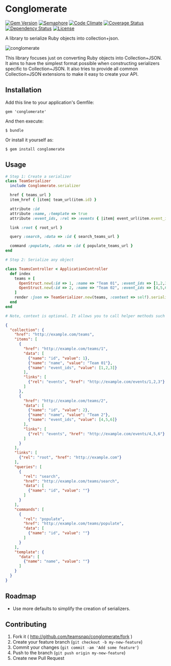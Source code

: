 # Conglomerate

[![Gem Version](https://badge.fury.io/rb/conglomerate.png)](http://badge.fury.io/rb/conglomerate)
[![Semaphore](https://semaphoreapp.com/api/v1/projects/7b914dac-6aa6-43dd-94a9-53698ef1922a/120842/shields_badge.png
)](https://semaphoreapp.com/minter/conglomerate)
[![Code Climate](https://codeclimate.com/github/teamsnap/conglomerate.png)](https://codeclimate.com/github/teamsnap/conglomerate)
[![Coverage Status](https://coveralls.io/repos/teamsnap/conglomerate/badge.png?branch=master)](https://coveralls.io/r/teamsnap/conglomerate?branch=master)
[![Dependency Status](https://gemnasium.com/teamsnap/conglomerate.png)](https://gemnasium.com/teamsnap/conglomerate)
[![License](http://img.shields.io/license/MIT.png?color=green)](http://opensource.org/licenses/MIT)

A library to serialize Ruby objects into collection+json.

![conglomerate](http://i.imgur.com/QkKZ0ru.jpg)

This library focuses just on converting Ruby objects into Collection+JSON. It
aims to have the simplest format possible when constructing serializers
specific to Collection+JSON. It also tries to provide all common
Collection+JSON extensions to make it easy to create your API.

## Installation

Add this line to your application's Gemfile:

    gem 'conglomerate'

And then execute:

    $ bundle

Or install it yourself as:

    $ gem install conglomerate

## Usage

```ruby
# Step 1: Create a serializer
class TeamSerializer
  include Conglomerate.serializer

  href { teams_url }
  item_href { |item| team_url(item.id) }

  attribute :id
  attribute :name, :template => true
  attribute :event_ids, :rel => :events { |item| event_url(item.event_ids.join(",")) }

  link :root { root_url }

  query :search, :data => :id { search_teams_url }

  command :populate, :data => :id { populate_teams_url }
end

# Step 2: Serialize any object

class TeamsController < ApplicationController
  def index
    teams = [
      OpenStruct.new(:id => 1, :name => "Team 01", :event_ids => [1,2,3]),
      OpenStruct.new(:id => 2, :name => "Team 02", :event_ids => [4,5,6]),
    ]
    render :json => TeamSerializer.new(teams, :context => self).serialize
  end
end

# Note, context is optional. It allows you to call helper methods such as url helpers easily inside the serializer.
```

```json
{
  "collection": {
    "href": "http://example.com/teams",
    "items": [
      {
        "href": "http://example.com/teams/1",
        "data": [
          {"name": "id", "value": 1},
          {"name": "name", "value": "Team 01"},
          {"name": "event_ids", "value": [1,2,3]}
        ],
        "links": [
          {"rel": "events", "href": "http://example.com/events/1,2,3"}
        ]
      },
      {
        "href": "http://example.com/teams/2",
        "data": [
          {"name": "id", "value": 2},
          {"name": "name", "value": "Team 2"},
          {"name": "event_ids", "value": [4,5,6]}
        ],
        "links": [
          {"rel": "events", "href": "http://example.com/events/4,5,6"}
        ]
      }
    ],
    "links": [
      {"rel": "root", "href": "http://example.com"}
    ],
    "queries": [
      {
        "rel": "search",
        "href": "http://example.com/teams/search",
        "data": [
          {"name": "id", "value": ""}
        ]
      }
    ],
    "commands": [
      {
        "rel": "populate",
        "href": "http://example.com/teams/populate",
        "data": [
          {"name": "id", "value": ""}
        ]
      }
    ],
    "template": {
      "data": [
        {"name": "name", "value": ""}
      ]
    }
  }
}
```

## Roadmap

- Use more defaults to simplify the creation of serializers.

## Contributing

1. Fork it ( http://github.com/teamsnap/conglomerate/fork )
2. Create your feature branch (`git checkout -b my-new-feature`)
3. Commit your changes (`git commit -am 'Add some feature'`)
4. Push to the branch (`git push origin my-new-feature`)
5. Create new Pull Request
